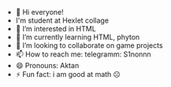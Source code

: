 - 👋 Hi everyone!
- I'm student at Hexlet collage
- 👀 I’m interested in HTML
- 🌱 I’m currently learning HTML, phyton
- 💞️ I’m looking to collaborate on game projects
- 📫 How to reach me: telegramm: S1nonnn
- 😄 Pronouns: Aktan
- ⚡ Fun fact: i am good at math	&#9785;



